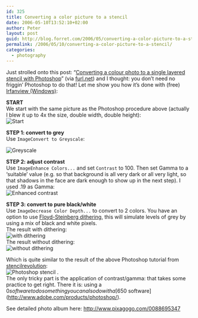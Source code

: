 ```yaml
---
id: 325
title: Converting a color picture to a stencil
date: 2006-05-10T13:52:10+02:00
author: Peter
layout: post
guid: http://blog.forret.com/2006/05/converting-a-color-picture-to-a-stencil/
permalink: /2006/05/10/converting-a-color-picture-to-a-stencil/
categories:
  - photography
---
```

Just strolled onto this post: &#8220;[Converting a colour photo to a single layered stencil with Photoshop](http://www.stencilrevolution.com/tutorials/tutorialsview.php?id=4)&#8221; (via [furl.net](http://furl.net/)) and I thought: you don&#8217;t need no friggin&#8217; Photoshop to do that! Let me show you how it&#8217;s done with (free) [Irfanview (Windows)](http://www.irfanview.com/):

**START**  
We start with the same picture as the Photoshop procedure above (actually I blew it up to 4x the size, double width, double height):  
![Start](http://www.pixagogo.com/S5RthDLLFW!2YZIrk9!EdhYE8CE6vNp!IcGzaSOCuNYhxBFygzhhCk-tErWo8c0rxQT8i0Mmt3pHEacmnvwQlJ1VxagJCMSlaidx9z3vFH-JXyb!W6zokqDw__/capture_10052006_115541.jpg) 

**STEP 1: convert to grey**  
Use `ImageConvert to Greyscale`:<!--more-->

  
![Greyscale](http://www.pixagogo.com/S5RthDLLFW!2aWZh40Vo4dnUJ43fK1muTlwoMYRoEphrAvzF4j3Zkrp70spvZF05I2cAmClSRJf4d-gMmXTIxVRSLFdGRKW06kH82YeBpH1CFyTQAcnsKRzg__/capture_10052006_115551.jpg) 

**STEP 2: adjust contrast**  
Use `ImageEnhance Colors...` and set `Contrast` to 100. Then set Gamma to a &#8216;suitable&#8217; value (e.g. so that background is all very dark or all very light, so that shadows in the face are dark enough to show up in the next step). I used .19 as Gamma:  
![Enhanced contrast](http://www.pixagogo.com/S5Lkle!-c2qPAvKG8sMEf7mWnEuupz4TuX5yfo!5FbhAokQL-ERSB1qZFLT2f1je3c7iyPtdWkuowjDF0NwIGEYQJ8IQF!wv8bmWMB2sAx0SAAyzhU6SS9Mw__/capture_10052006_115648b.jpg) 

**STEP 3: convert to pure black/white**  
Use `ImageDecrease Color Depth...` to convert to 2 colors. You have an option to use [Floyd-Steinberg dithering](http://www.visgraf.impa.br/Courses/ip00/proj/Dithering1/floyd_steinberg_dithering.html), this will simulate levels of grey by using a mix of black and white pixels.  
The result with dithering:  
![with dithering](http://www.pixagogo.com/S5Lkle!-c2qPAT6KqAFVOAxIpmKPwGx9kZBshI2P0aFFq5qHhW2A2lgQK0TJERGc1cRWglM4XAW352CbxXvpFYwbJfXxhyy5rzafloe59z0paRRLOd70I18w__/capture_10052006_115711b.jpg)  
The result without dithering:  
![without dithering](http://www.pixagogo.com/S5RthDLLFW!2YYL-!gLNSH-J1tPOdCjAi5obDYx2-WVXgdE-7Gb2y-Enjodsabq4Sbd6KOE7J7Pc1CXCnGzXCOUY4Xc9wRquqAQGCQqLviMIcw5l-W4Oyy9Q__/capture_10052006_115711.jpg) 

Which is quite similar to the result of the above Photoshop tutorial from [stencilrevolution](http://www.stencilrevolution.com/tutorials/tutorialsview.php?id=4):  
![Photoshop stencil](http://www.stencilrevolution.com/images/tutorial_28_02_03_image_8.jpg) .  
The only tricky part is the application of contrast/gamma: that takes some practice to get right. There it is: using a $0 software to do something you can also do with a [$650 software](http://www.adobe.com/products/photoshop/).

See detailed photo album here: <http://www.pixagogo.com/0088695347>